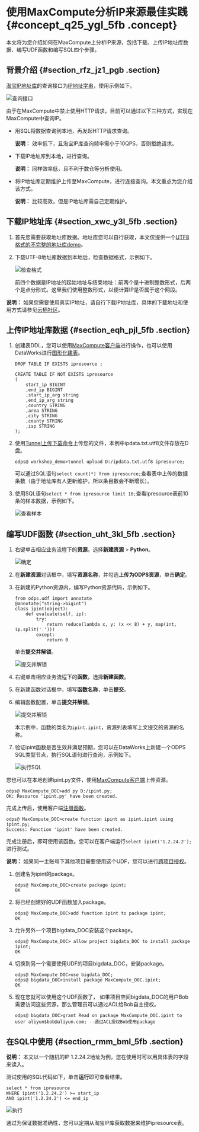 # 使用MaxCompute分析IP来源最佳实践 {#concept_q25_ygl_5fb .concept}

本文将为您介绍如何在MaxCompute上分析IP来源，包括下载、上传IP地址库数据、编写UDF函数和编写SQL四个步骤。

## 背景介绍 {#section_rfz_jz1_pgb .section}

[淘宝IP地址库](http://ip.taobao.com/)的查询接口为[IP地址字串](http://ip.taobao.com/service/getIpInfo.php?ip=[ip%E5%9C%B0%E5%9D%80%E5%AD%97%E4%B8%B2])，使用示例如下。

![查询接口](http://static-aliyun-doc.oss-cn-hangzhou.aliyuncs.com/assets/img/63437/156686889531905_zh-CN.png)

由于在MaxCompute中禁止使用HTTP请求，目前可以通过以下三种方式，实现在MaxCompute中查询IP。

-   用SQL将数据查询到本地，再发起HTTP请求查询。

    **说明：** 效率低下，且淘宝IP库查询频率需小于10QPS，否则拒绝请求。

-   下载IP地址库到本地，进行查询。

    **说明：** 同样效率低，且不利于数仓等分析使用。

-   将IP地址库定期维护上传至MaxCompute，进行连接查询。本文重点为您介绍该方式。

    **说明：** 比较高效，但是IP地址库需自己定期维护。


## 下载IP地址库 {#section_xwc_y3l_5fb .section}

1.  首先您需要获取地址库数据。地址库您可以自行获取，本文仅提供一个[UTF8格式的不完整的地址库demo](http://docs-aliyun.cn-hangzhou.oss.aliyun-inc.com/assets/attach/102762/cn_zh/1547530733280/ipdata.txt.utf8)。
2.  下载UTF-8地址库数据到本地后，检查数据格式，示例如下。

    ![检查格式](http://static-aliyun-doc.oss-cn-hangzhou.aliyuncs.com/assets/img/63437/156686889531907_zh-CN.png)

    前四个数据是IP地址的起始地址与结束地址：前两个是十进制整数形式，后两个是点分形式。这里我们使用整数形式，以便计算IP是否属于这个网段。


**说明：** 如果您需要使用真实IP地址，请自行下载IP地址库，具体的下载地址和使用方式请参见[云栖社区](https://yq.aliyun.com/articles/68432)。

## 上传IP地址库数据 {#section_eqh_pjl_5fb .section}

1.  创建表DDL，您可以使用[MaxCompute客户端](../../../../intl.zh-CN/工具及下载/客户端.md#)进行操作，也可以使用DataWorks进行[图形化建表](../../../../intl.zh-CN/使用指南/数据开发/表管理.md#)。

    ``` {#codeblock_ndw_ic6_png .language-sql}
    DROP TABLE IF EXISTS ipresource ;
    
    CREATE TABLE IF NOT EXISTS ipresource 
    (
        start_ip BIGINT
        ,end_ip BIGINT
        ,start_ip_arg string
        ,end_ip_arg string
        ,country STRING
        ,area STRING
        ,city STRING
        ,county STRING
        ,isp STRING
    );
    ```

2.  使用[Tunnel上传下载命令](../../../../intl.zh-CN/开发/数据上传下载/Tunnel上传下载命令.md#)上传您的文件，本例中ipdata.txt.utf8文件存放在D盘。

    ``` {#codeblock_lx6_w29_6b4 .language-sql}
    odps@ workshop_demo>tunnel upload D:/ipdata.txt.utf8 ipresource;
    ```

    可以通过SQL语句`select count(*) from ipresource;`查看表中上传的数据条数（由于地址库有人更新维护，所以条目数会不断增长）。

3.  使用SQL语句`select * from ipresource limit 10;`查看ipresource表前10条的样本数据，示例如下。

    ![查看样本](http://static-aliyun-doc.oss-cn-hangzhou.aliyuncs.com/assets/img/63437/156686889531909_zh-CN.png)


## 编写UDF函数 {#section_uht_3kl_5fb .section}

1.  右键单击相应业务流程下的**资源**，选择**新建资源** \> **Python**。

    ![确定](http://static-aliyun-doc.oss-cn-hangzhou.aliyuncs.com/assets/img/63437/156686889631910_zh-CN.png)

2.  在**新建资源**对话框中，填写**资源名称**，并勾选**上传为ODPS资源**，单击**确定**。
3.  在新建的Python资源内，编写Python资源代码，示例如下。

    ``` {#codeblock_ucw_v89_mra .language-sql}
    from odps.udf import annotate
    @annotate("string->bigint")
    class ipint(object):
        def evaluate(self, ip):
            try:
                return reduce(lambda x, y: (x << 8) + y, map(int, ip.split('.')))
            except:
                return 0
    ```

    单击**提交并解锁**。

    ![提交并解锁](http://static-aliyun-doc.oss-cn-hangzhou.aliyuncs.com/assets/img/63437/156686889631911_zh-CN.png)

4.  右键单击相应业务流程下的**函数**，选择**新建函数**。
5.  在新建函数对话框中，填写**函数名称**，单击**提交**。
6.  编辑函数配置，单击**提交并解锁**。

    ![提交并解锁](http://static-aliyun-doc.oss-cn-hangzhou.aliyuncs.com/assets/img/63437/156686889631913_zh-CN.png)

    本示例中，函数的类名为`ipint.ipint`，资源列表填写上文提交的资源的名称。

7.  验证ipint函数是否生效并满足预期，您可以在DataWorks上新建一个ODPS SQL类型节点，执行SQL语句进行查询，示例如下。

    ![执行SQL](http://static-aliyun-doc.oss-cn-hangzhou.aliyuncs.com/assets/img/63437/156686889631914_zh-CN.png)


您也可以在本地创建ipint.py文件，使用[MaxCompute客户端](../../../../intl.zh-CN/工具及下载/客户端.md#)上传资源。

``` {#codeblock_ara_p7n_zpi .language-sql}
odps@ MaxCompute_DOC>add py D:/ipint.py;
OK: Resource 'ipint.py' have been created.
```

完成上传后，使用客户端[注册函数](../../../../intl.zh-CN/开发/常用命令/函数操作.md#)。

``` {#codeblock_u0j_21j_gnc .language-sql}
odps@ MaxCompute_DOC>create function ipint as ipint.ipint using ipint.py;
Success: Function 'ipint' have been created.
```

完成注册后，即可使用该函数。您可以在客户端运行`select ipint('1.2.24.2');`进行测试。

**说明：** 如果同一主账号下其他项目需要使用这个UDF，您可以进行[跨项目授权](../../../../intl.zh-CN/管理/安全功能详解/跨项目空间的资源分享/基于Package的跨项目空间的资源分享.md#)。

1.  创建名为ipint的package。

    ``` {#codeblock_jad_4wq_evf .language-sql}
    odps@ MaxCompute_DOC>create package ipint;
    OK
    ```

2.  将已经创建好的UDF函数加入package。

    ``` {#codeblock_r6e_xyx_349 .language-sql}
    odps@ MaxCompute_DOC>add function ipint to package ipint;
    OK
    ```

3.  允许另外一个项目bigdata\_DOC安装这个package。

    ``` {#codeblock_7fp_exx_d5q .language-sql}
    odps@ MaxCompute_DOC> allow project bigdata_DOC to install package ipint;
    OK
    ```

4.  切换到另一个需要使用UDF的项目bigdata\_DOC，安装package。

    ``` {#codeblock_p9i_tad_6gd}
    odps@ MaxCompute_DOC>use bigdata_DOC;
    odps@ bigdata_DOC>install package MaxCompute_DOC.ipint;
    OK
    ```

5.  现在您就可以使用这个UDF函数了， 如果项目空间bigdata\_DOC的用户Bob需要访问这些资源，那么管理员可以通过ACL给Bob自主授权。

    ``` {#codeblock_lss_8c5_2pa .language-sql}
    odps@ bigdata_DOC>grant Read on package MaxCompute_DOC.ipint to user aliyun$bob@aliyun.com; --通过ACL授权Bob使用package
    ```


## 在SQL中使用 {#section_rmm_bml_5fb .section}

**说明：** 本文以一个随机的IP 1.2.24.2地址为例，您在使用时可以用具体表的字段来读入。

测试使用的SQL代码如下，单击**运行**即可查看结果。

``` {#codeblock_1ez_k3q_2fb .language-sql}
select * from ipresource
WHERE ipint('1.2.24.2') >= start_ip
AND ipint('1.2.24.2') <= end_ip
```

![执行](http://static-aliyun-doc.oss-cn-hangzhou.aliyuncs.com/assets/img/63437/156686889631915_zh-CN.png)

通过为保证数据准确性，您可以定期从淘宝IP库获取数据来维护ipresource表。

